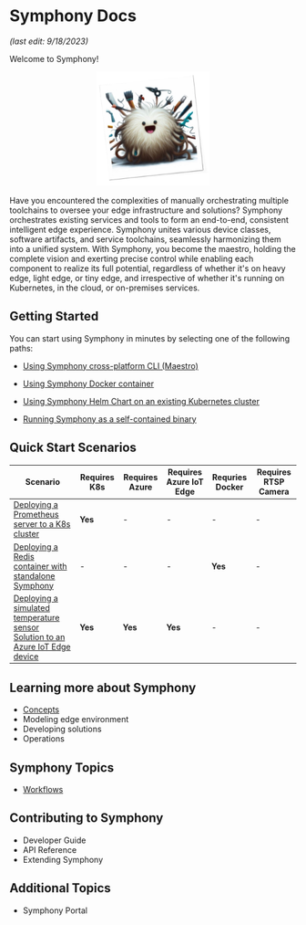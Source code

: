 # Symphony Docs

_(last edit: 9/18/2023)_

Welcome to Symphony!

<div align="center">
  <img src="./symphony-book/images/symphony.png" alt="Symphony" width="200" height="200">
</div>


Have you encountered the complexities of manually orchestrating multiple toolchains to oversee your edge infrastructure and solutions? Symphony orchestrates existing services and tools to form an end-to-end, consistent intelligent edge experience. Symphony unites various device classes, software artifacts, and service toolchains, seamlessly harmonizing them into a unified system. With Symphony, you become the maestro, holding the complete vision and exerting precise control while enabling each component to realize its full potential, regardless of whether it's on heavy edge, light edge, or tiny edge, and irrespective of whether it's running on Kubernetes, in the cloud, or on-premises services.

## Getting Started

You can start using Symphony in minutes by selecting one of the following paths:

* [Using Symphony cross-platform CLI (Maestro)](./symphony-book/quick_start/quick_start_maestro.md)

* [Using Symphony Docker container](./symphony-book/quick_start/quick_start_docker.md)

* [Using Symphony Helm Chart on an existing Kubernetes cluster](./symphony-book/quick_start/quick_start_helm.md)

* [Running Symphony as a self-contained binary](./symphony-book/quick_start/quick_start_binary.md)

## Quick Start Scenarios

| Scenario | Requires K8s | Requires Azure | Requires Azure IoT Edge| Requries Docker | Requires RTSP Camera |
|--------|--------|--------|--------|--------|--------|
| [Deploying a Prometheus server to a K8s cluster](./symphony-book/quick_start/deploy_prometheus_k8s.md) | **Yes** | - | - | - | - |
| [Deploying a Redis container with standalone Symphony](./symphony-book/quick_start/deploy_redis_no_k8s.md)| - | - | - | **Yes** | - |
| [Deploying a simulated temperature sensor Solution to an Azure IoT Edge device](./symphony-book/quick_start/deploy_solution_to_azure_iot_edge.md) | **Yes** | **Yes** | **Yes** | - | - |

## Learning more about Symphony

* [Concepts](./symphony-book/concepts/overview.md)
* Modeling edge environment
* Developing solutions
* Operations

## Symphony Topics

* [Workflows](./symphony-book/campaign-management/overview.md)

## Contributing to Symphony

* Developer Guide
* API Reference
* Extending Symphony

## Additional Topics

* Symphony Portal